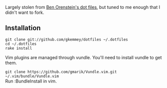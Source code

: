 Largely stolen from [Ben Orenstein's dot files](https://github.com/r00k/dotfiles), but tuned to me enough that I didn't want to fork.

## Installation

  `git clone git://github.com/gkemmey/dotfiles ~/.dotfiles`  
  `cd ~/.dotfiles`  
  `rake install`

  Vim plugins are managed through vundle. You'll need to install vundle to get them.

  `git clone https://github.com/gmarik/Vundle.vim.git ~/.vim/bundle/Vundle.vim`  
  Run :BundleInstall in vim.
